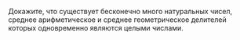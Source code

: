 Докажите, что существует бесконечно много натуральных чисел, среднее арифметическое и среднее геометрическое делителей которых одновременно являются целыми числами.